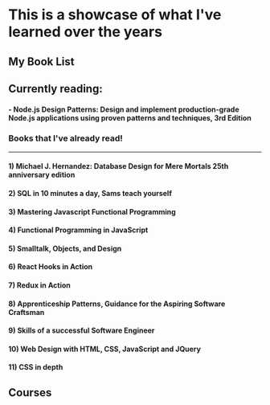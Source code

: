 # This is a showcase of what I've learned over the years

## My Book List

## Currently reading: 
#### - Node.js Design Patterns: Design and implement production-grade Node.js applications using proven patterns and techniques, 3rd Edition

### Books that I've already read!

-----

#### 1) Michael J. Hernandez: Database Design for Mere Mortals 25th anniversary edition
#### 2) SQL in 10 minutes a day, Sams teach yourself
#### 3) Mastering Javascript Functional Programming
#### 4) Functional Programming in JavaScript
#### 5) Smalltalk, Objects, and Design
#### 6) React Hooks in Action
#### 7) Redux in Action
#### 8) Apprenticeship Patterns, Guidance for the Aspiring Software Craftsman
#### 9) Skills of a successful Software Engineer
#### 10) Web Design with HTML, CSS, JavaScript and JQuery
#### 11) CSS in depth

## Courses
